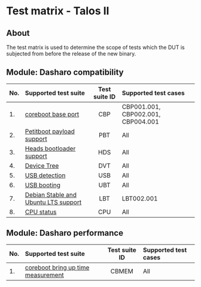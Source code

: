 # Test matrix - Talos II

## About

The test matrix is used to determine the scope of tests which the DUT is
subjected from before the release of the new binary.

## Module: Dasharo compatibility

| No.  | Supported test suite                              | Test suite ID | Supported test cases                 |
|:-----|:--------------------------------------------------|:-------------:|:-------------------------------------|
| 1.   | [coreboot base port][CBP]                         | CBP           | CBP001.001, CBP002.001, CBP004.001   |
| 2.   | [Petitboot payload support][PBT]                  | PBT           | All                                  |
| 3.   | [Heads bootloader support][HDS]                   | HDS           | All                                  |
| 4.   | [Device Tree][DVT]                                | DVT           | All                                  |
| 5.   | [USB detection][USB]                              | USB           | All                                  |
| 6.   | [USB booting][UBT]                                | UBT           | All                                  |
| 7.   | [Debian Stable and Ubuntu LTS support][LBT]       | LBT           | LBT002.001                           |
| 8.   | [CPU status][CPU]                                 | CPU           | All                                  |

[CBP]: ../../unified-test-documentation/dasharo-compatibility/100-coreboot-base-port.md
[PBT]: ../../unified-test-documentation/dasharo-compatibility/31V-petitboot-payload-support.md
[HDS]: ../../unified-test-documentation/dasharo-compatibility/31U-heads-bootloader-support.md
[DVT]: ../../unified-test-documentation/dasharo-compatibility/31W-device-tree.md
[USB]: ../../unified-test-documentation/dasharo-compatibility/31O-usb-detect.md
[UBT]: ../../unified-test-documentation/dasharo-compatibility/31N-usb-boot.md
[LBT]: ../../unified-test-documentation/dasharo-compatibility/308-debian-stable-and-ubuntu-lts-support.md
[CPU]: ../../unified-test-documentation/dasharo-compatibility/31T-cpu-status.md

## Module: Dasharo performance

| No.  | Supported test suite                              | Test suite ID | Supported test cases                 |
|:-----|:--------------------------------------------------|:-------------:|:-------------------------------------|
| 1.   | [coreboot bring up time measurement][CBMEM]       | CBMEM         | All                                  |

[CBMEM]: ../../unified-test-documentation/dasharo-performance/400-coreboot-boot-measure.md
